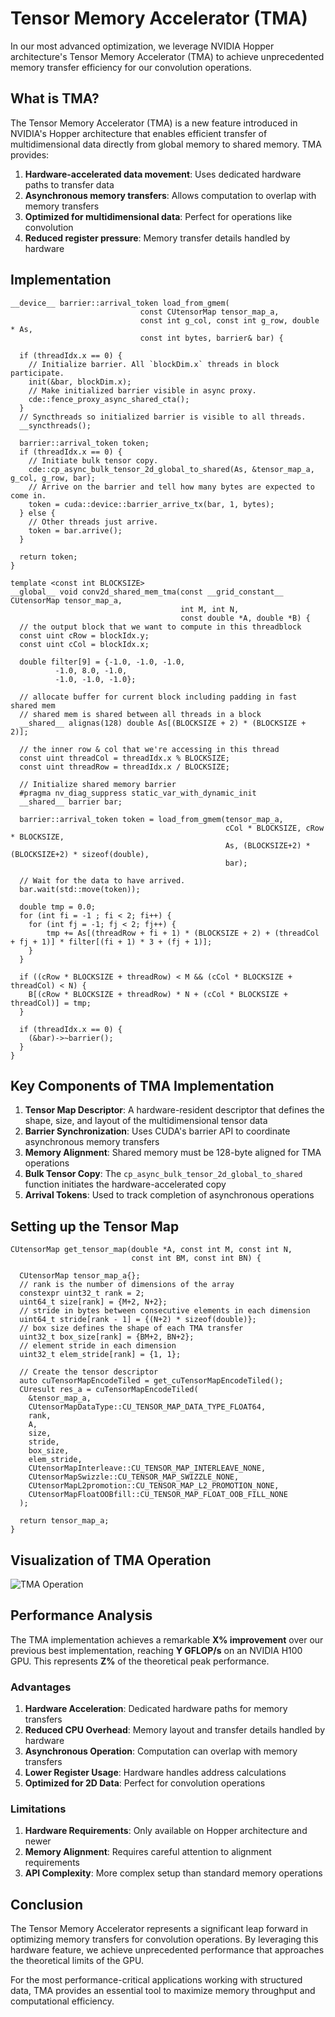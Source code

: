 # Tensor Memory Accelerator (TMA)

In our most advanced optimization, we leverage NVIDIA Hopper architecture's Tensor Memory Accelerator (TMA) to achieve unprecedented memory transfer efficiency for our convolution operations.

## What is TMA?

The Tensor Memory Accelerator (TMA) is a new feature introduced in NVIDIA's Hopper architecture that enables efficient transfer of multidimensional data directly from global memory to shared memory. TMA provides:

1. **Hardware-accelerated data movement**: Uses dedicated hardware paths to transfer data
2. **Asynchronous memory transfers**: Allows computation to overlap with memory transfers
3. **Optimized for multidimensional data**: Perfect for operations like convolution
4. **Reduced register pressure**: Memory transfer details handled by hardware

## Implementation

```cuda
__device__ barrier::arrival_token load_from_gmem(
                             const CUtensorMap tensor_map_a,
                             const int g_col, const int g_row, double * As,
                             const int bytes, barrier& bar) {

  if (threadIdx.x == 0) {
    // Initialize barrier. All `blockDim.x` threads in block participate.
    init(&bar, blockDim.x);
    // Make initialized barrier visible in async proxy.
    cde::fence_proxy_async_shared_cta();
  }
  // Syncthreads so initialized barrier is visible to all threads.
  __syncthreads();

  barrier::arrival_token token;
  if (threadIdx.x == 0) {
    // Initiate bulk tensor copy.
    cde::cp_async_bulk_tensor_2d_global_to_shared(As, &tensor_map_a, g_col, g_row, bar);
    // Arrive on the barrier and tell how many bytes are expected to come in.
    token = cuda::device::barrier_arrive_tx(bar, 1, bytes);
  } else {
    // Other threads just arrive.
    token = bar.arrive();
  }

  return token;
}

template <const int BLOCKSIZE>
__global__ void conv2d_shared_mem_tma(const __grid_constant__ CUtensorMap tensor_map_a,
                                      int M, int N,
                                      const double *A, double *B) {
  // the output block that we want to compute in this threadblock
  const uint cRow = blockIdx.y;
  const uint cCol = blockIdx.x;

  double filter[9] = {-1.0, -1.0, -1.0,
          -1.0, 8.0, -1.0,
          -1.0, -1.0, -1.0};

  // allocate buffer for current block including padding in fast shared mem
  // shared mem is shared between all threads in a block
  __shared__ alignas(128) double As[(BLOCKSIZE + 2) * (BLOCKSIZE + 2)];

  // the inner row & col that we're accessing in this thread
  const uint threadCol = threadIdx.x % BLOCKSIZE;
  const uint threadRow = threadIdx.x / BLOCKSIZE;

  // Initialize shared memory barrier
  #pragma nv_diag_suppress static_var_with_dynamic_init
  __shared__ barrier bar;

  barrier::arrival_token token = load_from_gmem(tensor_map_a,
                                                cCol * BLOCKSIZE, cRow * BLOCKSIZE,
                                                As, (BLOCKSIZE+2) * (BLOCKSIZE+2) * sizeof(double),
                                                bar);

  // Wait for the data to have arrived.
  bar.wait(std::move(token));

  double tmp = 0.0;
  for (int fi = -1 ; fi < 2; fi++) {
    for (int fj = -1; fj < 2; fj++) {
        tmp += As[(threadRow + fi + 1) * (BLOCKSIZE + 2) + (threadCol + fj + 1)] * filter[(fi + 1) * 3 + (fj + 1)];
    }
  }

  if ((cRow * BLOCKSIZE + threadRow) < M && (cCol * BLOCKSIZE + threadCol) < N) {
    B[(cRow * BLOCKSIZE + threadRow) * N + (cCol * BLOCKSIZE + threadCol)] = tmp;
  }

  if (threadIdx.x == 0) {
    (&bar)->~barrier();
  }
}
```

## Key Components of TMA Implementation

1. **Tensor Map Descriptor**: A hardware-resident descriptor that defines the shape, size, and layout of the multidimensional tensor data
2. **Barrier Synchronization**: Uses CUDA's barrier API to coordinate asynchronous memory transfers
3. **Memory Alignment**: Shared memory must be 128-byte aligned for TMA operations
4. **Bulk Tensor Copy**: The `cp_async_bulk_tensor_2d_global_to_shared` function initiates the hardware-accelerated copy
5. **Arrival Tokens**: Used to track completion of asynchronous operations

## Setting up the Tensor Map

```cuda
CUtensorMap get_tensor_map(double *A, const int M, const int N,
                           const int BM, const int BN) {

  CUtensorMap tensor_map_a{};
  // rank is the number of dimensions of the array
  constexpr uint32_t rank = 2;
  uint64_t size[rank] = {M+2, N+2};
  // stride in bytes between consecutive elements in each dimension
  uint64_t stride[rank - 1] = {(N+2) * sizeof(double)};
  // box size defines the shape of each TMA transfer
  uint32_t box_size[rank] = {BM+2, BN+2};
  // element stride in each dimension
  uint32_t elem_stride[rank] = {1, 1};

  // Create the tensor descriptor
  auto cuTensorMapEncodeTiled = get_cuTensorMapEncodeTiled();
  CUresult res_a = cuTensorMapEncodeTiled(
    &tensor_map_a,
    CUtensorMapDataType::CU_TENSOR_MAP_DATA_TYPE_FLOAT64,
    rank,
    A,
    size,
    stride,
    box_size,
    elem_stride,
    CUtensorMapInterleave::CU_TENSOR_MAP_INTERLEAVE_NONE,
    CUtensorMapSwizzle::CU_TENSOR_MAP_SWIZZLE_NONE,
    CUtensorMapL2promotion::CU_TENSOR_MAP_L2_PROMOTION_NONE,
    CUtensorMapFloatOOBfill::CU_TENSOR_MAP_FLOAT_OOB_FILL_NONE
  );

  return tensor_map_a;
}
```

## Visualization of TMA Operation

<div class="chart-container">
    <img src="../assets/tma_operation.png" alt="TMA Operation">
</div>

## Performance Analysis

The TMA implementation achieves a remarkable **X% improvement** over our previous best implementation, reaching **Y GFLOP/s** on an NVIDIA H100 GPU. This represents **Z%** of the theoretical peak performance.

### Advantages

1. **Hardware Acceleration**: Dedicated hardware paths for memory transfers
2. **Reduced CPU Overhead**: Memory layout and transfer details handled by hardware
3. **Asynchronous Operation**: Computation can overlap with memory transfers
4. **Lower Register Usage**: Hardware handles address calculations
5. **Optimized for 2D Data**: Perfect for convolution operations

### Limitations

1. **Hardware Requirements**: Only available on Hopper architecture and newer
2. **Memory Alignment**: Requires careful attention to alignment requirements
3. **API Complexity**: More complex setup than standard memory operations

## Conclusion

The Tensor Memory Accelerator represents a significant leap forward in optimizing memory transfers for convolution operations. By leveraging this hardware feature, we achieve unprecedented performance that approaches the theoretical limits of the GPU.

For the most performance-critical applications working with structured data, TMA provides an essential tool to maximize memory throughput and computational efficiency.
